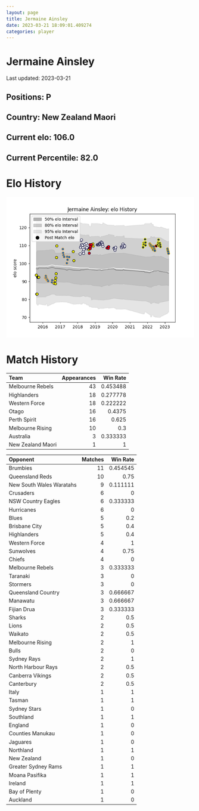 ```yaml
---  
layout: page  
title: Jermaine Ainsley  
date: 2023-03-21 18:09:01.409274  
categories: player  
---
```

# Jermaine Ainsley


Last updated: 2023-03-21
## Positions: P

## Country: New Zealand Maori

## Current elo: 106.0

## Current Percentile: 82.0

# Elo History


![elo history](history_JermaineAinsley.png)
# Match History


| Team              |   Appearances |   Win Rate |
|:------------------|--------------:|-----------:|
| Melbourne Rebels  |            43 |   0.453488 |
| Highlanders       |            18 |   0.277778 |
| Western Force     |            18 |   0.222222 |
| Otago             |            16 |   0.4375   |
| Perth Spirit      |            16 |   0.625    |
| Melbourne Rising  |            10 |   0.3      |
| Australia         |             3 |   0.333333 |
| New Zealand Maori |             1 |   1        |

| Opponent                 |   Matches |   Win Rate |
|:-------------------------|----------:|-----------:|
| Brumbies                 |        11 |   0.454545 |
| Queensland Reds          |        10 |   0.75     |
| New South Wales Waratahs |         9 |   0.111111 |
| Crusaders                |         6 |   0        |
| NSW Country Eagles       |         6 |   0.333333 |
| Hurricanes               |         6 |   0        |
| Blues                    |         5 |   0.2      |
| Brisbane City            |         5 |   0.4      |
| Highlanders              |         5 |   0.4      |
| Western Force            |         4 |   1        |
| Sunwolves                |         4 |   0.75     |
| Chiefs                   |         4 |   0        |
| Melbourne Rebels         |         3 |   0.333333 |
| Taranaki                 |         3 |   0        |
| Stormers                 |         3 |   0        |
| Queensland Country       |         3 |   0.666667 |
| Manawatu                 |         3 |   0.666667 |
| Fijian Drua              |         3 |   0.333333 |
| Sharks                   |         2 |   0.5      |
| Lions                    |         2 |   0.5      |
| Waikato                  |         2 |   0.5      |
| Melbourne Rising         |         2 |   1        |
| Bulls                    |         2 |   0        |
| Sydney Rays              |         2 |   1        |
| North Harbour Rays       |         2 |   0.5      |
| Canberra Vikings         |         2 |   0.5      |
| Canterbury               |         2 |   0.5      |
| Italy                    |         1 |   1        |
| Tasman                   |         1 |   1        |
| Sydney Stars             |         1 |   0        |
| Southland                |         1 |   1        |
| England                  |         1 |   0        |
| Counties Manukau         |         1 |   0        |
| Jaguares                 |         1 |   0        |
| Northland                |         1 |   1        |
| New Zealand              |         1 |   0        |
| Greater Sydney Rams      |         1 |   1        |
| Moana Pasifika           |         1 |   1        |
| Ireland                  |         1 |   1        |
| Bay of Plenty            |         1 |   0        |
| Auckland                 |         1 |   0        |